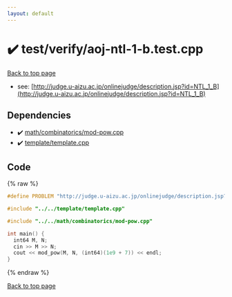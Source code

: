 ```yaml
---
layout: default
---
```


<!-- mathjax config similar to math.stackexchange -->
<script type="text/javascript" async
  src="https://cdnjs.cloudflare.com/ajax/libs/mathjax/2.7.5/MathJax.js?config=TeX-MML-AM_CHTML">
</script>
<script type="text/x-mathjax-config">
  MathJax.Hub.Config({
    TeX: { equationNumbers: { autoNumber: "AMS" }},
    tex2jax: {
      inlineMath: [ ['$','$'] ],
      processEscapes: true
    },
    "HTML-CSS": { matchFontHeight: false },
    displayAlign: "left",
    displayIndent: "2em"
  });
</script>

<script type="text/javascript" src="https://cdnjs.cloudflare.com/ajax/libs/jquery/3.4.1/jquery.min.js"></script>
<script src="https://cdn.jsdelivr.net/npm/jquery-balloon-js@1.1.2/jquery.balloon.min.js" integrity="sha256-ZEYs9VrgAeNuPvs15E39OsyOJaIkXEEt10fzxJ20+2I=" crossorigin="anonymous"></script>
<script type="text/javascript" src="../../../assets/js/copy-button.js"></script>
<link rel="stylesheet" href="../../../assets/css/copy-button.css" />


# :heavy_check_mark: test/verify/aoj-ntl-1-b.test.cpp


[Back to top page](../../../index.html)

* see: [http://judge.u-aizu.ac.jp/onlinejudge/description.jsp?id=NTL_1_B](http://judge.u-aizu.ac.jp/onlinejudge/description.jsp?id=NTL_1_B)


## Dependencies
* :heavy_check_mark: [math/combinatorics/mod-pow.cpp](../../../library/math/combinatorics/mod-pow.cpp.html)
* :heavy_check_mark: [template/template.cpp](../../../library/template/template.cpp.html)


## Code
{% raw %}
```cpp
#define PROBLEM "http://judge.u-aizu.ac.jp/onlinejudge/description.jsp?id=NTL_1_B"

#include "../../template/template.cpp"

#include "../../math/combinatorics/mod-pow.cpp"

int main() {
  int64 M, N;
  cin >> M >> N;
  cout << mod_pow(M, N, (int64)(1e9 + 7)) << endl;
}

```
{% endraw %}

[Back to top page](../../../index.html)

